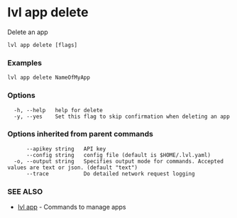 # lvl app delete

Delete an app

```
lvl app delete [flags]
```

### Examples

```
lvl app delete NameOfMyApp
```

### Options

```
  -h, --help   help for delete
  -y, --yes    Set this flag to skip confirmation when deleting an app
```

### Options inherited from parent commands

```
      --apikey string   API key
      --config string   config file (default is $HOME/.lvl.yaml)
  -o, --output string   Specifies output mode for commands. Accepted values are text or json. (default "text")
      --trace           Do detailed network request logging
```

### SEE ALSO

* [lvl app](lvl_app.md)	 - Commands to manage apps

